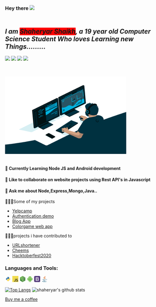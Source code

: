 ### Hey there <img src="https://media.giphy.com/media/hvRJCLFzcasrR4ia7z/giphy.gif" width="25px">

## _<br>I am <span style="background-color:red;">Shaheryar Shaikh</span>, a 19 year old Computer Science Student Who loves Learning new Things.........</br>_
![](https://komarev.com/ghpvc/?username=shaheryarshaikh1011&color=010040&style=flat-square)
 [![](https://img.shields.io/badge/.-LinkedIn-Blue?style=for-the-badge&logo=linkedin)](https://www.linkedin.com/in/shaheryar-shaikh-0391451a4/)
 [![](https://img.shields.io/badge/gmail-D14836?&style=for-the-badge&logo=gmail&logoColor=white)](mailto:sherishaikh2611@gmail.com)
 [![](https://img.shields.io/badge/instagram-%23E4405F.svg?&style=for-the-badge&logo=instagram&logoColor=white)](https://www.instagram.com/starkastic.af/)
 
 <br>
<br>
 <img alt="GIF" src="https://raw.githubusercontent.com/shaheryarshaikh1011/shaheryarshaikh1011/master/code.gif?raw=true" width="400" height="256" />
 <br>
 <br>

 #### 🌱 Currently Learning Node JS and Android development
 #### 👬 Like to collaborate on website projects using Rest API's in Javascript<br>
 #### 💬 Ask me about Node,Express,Mongo,Java..
👨🏻‍💻Some of my projects <br>
  
  * <a href="https://github.com/shaheryarshaikh1011/yelpcamp">Yelpcamp</a>
  * <a href="https://github.com/shaheryarshaikh1011/authdemo">Authentication demo</a>
  * <a href="https://github.com/shaheryarshaikh1011/BlogApp">Blog App</a>
  * <a href="https://github.com/shaheryarshaikh1011/Colorgame1011">Colorgame web app</a>
  
👨🏻‍💻projects i have contributed to <br>
 * <a href="https://github.com/fredysomy/URLshortner">URLshortener</a>
 * <a href="https://github.com/adithyapaib/cheems">Cheems</a>
 * <a href="https://github.com/namishkhanna/hacktoberfest2020">Hacktoberfest2020</a>
 


### Languages and Tools: 

<code><img height="20" src="https://raw.githubusercontent.com/github/explore/80688e429a7d4ef2fca1e82350fe8e3517d3494d/topics/python/python.png"></code>
<code><img height="20" src="https://raw.githubusercontent.com/github/explore/80688e429a7d4ef2fca1e82350fe8e3517d3494d/topics/javascript/javascript.png"></code>
<code><img height="20" src="https://raw.githubusercontent.com/github/explore/80688e429a7d4ef2fca1e82350fe8e3517d3494d/topics/nodejs/nodejs.png"></code>
<code><img height="20" src="https://raw.githubusercontent.com/github/explore/80688e429a7d4ef2fca1e82350fe8e3517d3494d/topics/android/android.png"></code>
<code><img height="20" src="https://raw.githubusercontent.com/github/explore/80688e429a7d4ef2fca1e82350fe8e3517d3494d/topics/bootstrap/bootstrap.png"></code>
<code><img height="20" src="https://raw.githubusercontent.com/github/explore/80688e429a7d4ef2fca1e82350fe8e3517d3494d/topics/java/java.png"></code>


[![Top Langs](https://github-readme-stats.vercel.app/api/top-langs/?username=shaheryarshaikh1011&&show_icons=true&title_color=151515&icon_color=bb2acf&text_color=151515&bg_color=ffffff)](https://github.com/shaheryarshaikh1011/)
![shaheryar's github stats](https://github-readme-stats.vercel.app/api?username=shaheryarshaikh1011&show_icons=true&hide=["issues"])

<a href="https://www.buymeacoffee.com/shaheryarshaikh">Buy me a coffee</a> 
